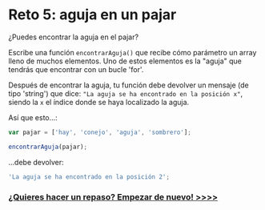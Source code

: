 # Reto 5: aguja en un pajar

¿Puedes encontrar la aguja en el pajar?

Escribe una función `encontrarAguja()` que recibe cómo parámetro un array lleno de muchos elementos. Uno de estos elementos es la "aguja" que tendrás que encontrar con un bucle 'for'.

Después de encontrar la aguja, tu función debe devolver un mensaje (de tipo 'string') que dice: `"La aguja se ha encontrado en la posición x"`, siendo la `x` el índice donde se haya localizado la aguja.

Así que esto...:

```js
var pajar = ['hay', 'conejo', 'aguja', 'sombrero'];

encontrarAguja(pajar);
```

...debe devolver:

```js
'La aguja se ha encontrado en la posición 2';
```

### [¿Quieres hacer un repaso? Empezar de nuevo! >>>>](https://github.com/node-girls/beginners-javascript-spanish)
